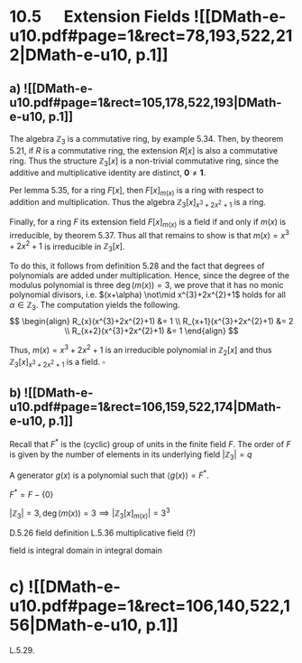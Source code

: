 
# 10.5      Extension Fields ![[DMath-e-u10.pdf#page=1&rect=78,193,522,212|DMath-e-u10, p.1]]

## a) ![[DMath-e-u10.pdf#page=1&rect=105,178,522,193|DMath-e-u10, p.1]]

The algebra $\mathbb{Z}_{3}$ is a commutative ring, by example 5.34. Then, by theorem 5.21, if $R$ is a commutative ring, the extension $R[x]$ is also a commutative ring. Thus the structure $\mathbb{Z}_{3}[x]$ is a non-trivial commutative ring, since the additive and multiplicative identity are distinct, $\mathbf{0}\neq \mathbf{1}$.

Per lemma 5.35, for a ring $F[x]$, then $F[x]_{m(x)}$ is a ring with respect to addition and multiplication. Thus the algebra $\mathbb{Z}_{3}[x]_{x^{3}+2x^{2}+1}$ is a ring.

Finally, for a ring $F$ its extension field $F[x]_{m(x)}$ is a field if and only if $m(x)$ is irreducible, by theorem 5.37. Thus all that remains to show is that $m(x) = x^{3}+2x^{2}+1$ is irreducible in $\mathbb{Z}_{3}[x]$.



To do this, it follows from definition 5.28 and the fact that degrees of polynomials are added under multiplication. Hence, since the degree of the modulus polynomial is three $\deg(m(x))=3$, we prove that it has no monic polynomial divisors, i.e. $(x+\alpha) \not\mid x^{3}+2x^{2}+1$ holds for all $\alpha \in \mathbb{Z}_{3}$. The computation yields the following.
$$
\begin{align}
R_{x}(x^{3}+2x^{2}+1) &= 1 \\
R_{x+1}(x^{3}+2x^{2}+1) &= 2 \\
R_{x+2}(x^{3}+2x^{2}+1) &= 1
\end{align}
$$

Thus, $m(x) = x^{3}+2x^{2}+1$ is an irreducible polynomial in $\mathbb{Z}_{2}[x]$ and thus $\mathbb{Z}_{3}[x]_{x^{3}+2x^{2}+1}$ is a field.
$\square$

## b) ![[DMath-e-u10.pdf#page=1&rect=106,159,522,174|DMath-e-u10, p.1]]


Recall that $F^{*}$ is the (cyclic) group of units in the finite field $F$. The order of $F$ is given by the number of elements in its underlying field $|\mathbb{Z}_{3}|=q$

A generator $g(x)$ is a polynomial such that $\langle g(x) \rangle= F^{*}$.

$F^{*} = F - \{ 0 \}$



$|\mathbb{Z}_{3}|=3, \deg(m(x))=3 \implies |\mathbb{Z}_{3}[x]_{m(x)}| = 3^{3}$



D.5.26 field definition
L.5.36 multiplicative field (?)



field is integral domain
in integral domain

# c) ![[DMath-e-u10.pdf#page=1&rect=106,140,522,156|DMath-e-u10, p.1]]



L.5.29.
